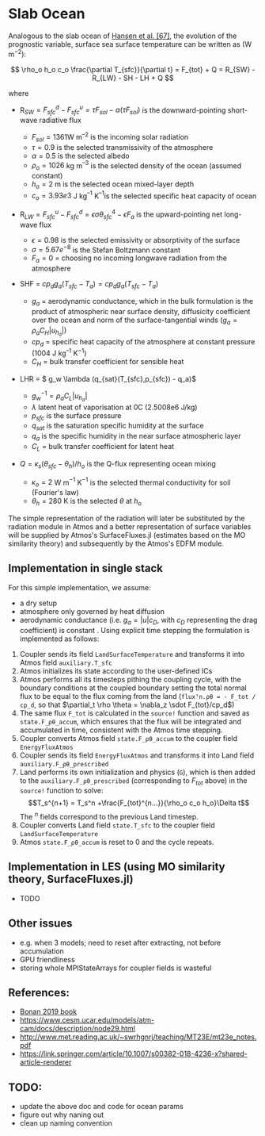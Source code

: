 # Slab Ocean

Analogous to the slab ocean of [Hansen et al. [67]](https://www.cesm.ucar.edu/models/atm-cam/docs/description/node48.html#hansen84), the evolution of the prognostic variable, surface sea surface temperature can be written as (W m$^{-2}$):

$$
\rho_o h_o c_o \frac{\partial T_{sfc}}{\partial t} = F_{tot} + Q = R_{SW} - R_{LW} - SH - LH + Q
$$
  
where

- R$_{SW} = F_{sfc}^d - F_{sfc}^u = \tau F_{sol} - \alpha(\tau F_{sol} )$ is the downward-pointing short-wave radiative flux
    - $F_{sol} = 1361$W m$^{–2}$ is the incoming solar radiation
    - $\tau = 0.9$ is the selected transmissivity of the atmosphere
    - $\alpha = 0.5$ is the selected albedo
    - $\rho_o =1026$ kg m$^{–3}$ is the selected density of the ocean (assumed constant)
    - $h_o= 2$ m is the selected ocean mixed-layer depth
    - $c_o = 3.93e3$ J kg$^{–1}$ K$^{–1}$is the selected specific heat capacity of ocean

- R$_{LW} = F_{sfc}^u - F_{sfc}^d = \epsilon \sigma \theta_{sfc}^4 - \epsilon F_{a}$ is the upward-pointing net long-wave flux
    - $\epsilon = 0.98$ is the selected emissivity or absorptivity of the surface
    - $\sigma = 5.67e^{-8}$ is the Stefan Boltzmann constant
    - $F_{a} =0$ = choosing no incoming longwave radiation from the atmosphere

- SHF = $cp_d g_a (T_{sfc} - T_a) = cp_d g_a (T_{sfc} - T_a)$
    - $g_a$ = aerodynamic conductance, which in the bulk formulation is the product of atmospheric near surface density, diffusicity coefficient over the ocean and norm of the surface-tangential winds ($g_a = \rho_a C_{H} |u_h_a|$)
    - $cp_d$ = specific heat capacity of the atmosphere at constant pressure (1004 J kg$^{–1}$ K$^{-1}$)
    - $C_{H}$ = bulk transfer coefficient for sensible heat

- LHR = $ g_w \lambda (q_{sat}(T_{sfc},p_{sfc}) - q_a)$
    - $g_w^{-1}= \rho_a C_{L} |u_h_a|$
    - $\lambda$ latent heat of vaporisation at 0C (2.5008e6 J/kg)
    - $p_{sfc}$ is the surface pressure
    - $q_{sat}$ is the saturation specific humidity at the surface
    - $q_a$ is the specific humidity in the near surface atmospheric layer
    - $C_{L}$ = bulk transfer coefficient for latent heat

- $Q = \kappa_s (\theta_{sfc}-\theta_h)/h_o$ is the Q-flux representing ocean mixing
    - $\kappa_o = 2$ W m$^{-1}$ K$^{-1}$ is the selected thermal conductivity for soil (Fourier's law)
    - $\theta_h = 280$ K is the selected $\theta$ at $h_o$

The simple representation of the radiation will later be substituted by the radiation module in Atmos and a better representation of surface variables will be supplied by Atmos's SurfaceFluxes.jl (estimates based on the MO similarity theory) and subsequently by the Atmos's EDFM module.

## Implementation in single stack

For this simple implementation, we assume:
-  a dry setup 
- atmosphere only governed by heat diffusion
- aerodynamic conductance (i.e. $g_a = |u| c_D$, with $c_D$ representing the drag coefficient) is constant . Using explicit time stepping the formulation is implemented as follows:

1) Coupler sends its field `LandSurfaceTemperature` and transforms it into Atmos field `auxiliary.T_sfc`
2) Atmos initializes its state according to the user-defined ICs
3) Atmos performs all its timesteps pithing the coupling cycle, with the boundary conditions at the coupled boundary setting the total normal flux to be equal to the flux coming from the land (`fluxᵀn.ρθ = - F_tot / cp_d`, so that $\partial_t \rho \theta = \nabla_z \sdot F_{tot}/cp_d$)
4) The same flux `F_tot` is calculated in the `source!` function and saved as `state.F_ρθ_accum`, which ensures that the flux will be integrated and accumulated in time, consistent with the Atmos time stepping. 
5) Coupler converts Atmos field `state.F_ρθ_accum` to the coupler field `EnergyFluxAtmos` 
6) Coupler sends its field `EnergyFluxAtmos` and transforms it into Land field `auxiliary.F_ρθ_prescribed`
5) Land performs its own initialization and physics (`G`), which is then added to the  `auxiliary.F_ρθ_prescribed` (corresponding to $F_{tot}$ above) in the `source!` function to solve:
$$T_s^{n+1} = T_s^n +\frac{F_{tot}^{n...}}{\rho_o c_o h_o}\Delta t$$
The $^{n}$ fields correspond to the previous Land timestep.
6) Coupler converts Land field `state.T_sfc` to the coupler field `LandSurfaceTemperature` 
7) Atmos `state.F_ρθ_accum` is reset to 0 and the cycle repeats.

## Implementation in LES (using MO similarity theory, SurfaceFluxes.jl)
- TODO

## Other issues
- e.g. when 3 models; need to reset after extracting, not before accumulation
- GPU friendliness
- storing whole MPIStateArrays for coupler fields is wasteful

## References:
- [Bonan 2019 book](https://www.cambridge.org/us/academic/subjects/earth-and-environmental-science/climatology-and-climate-change/climate-change-and-terrestrial-ecosystem-modeling?format=HB&isbn=9781107043787)
- https://www.cesm.ucar.edu/models/atm-cam/docs/description/node29.html
- http://www.met.reading.ac.uk/~swrhgnrj/teaching/MT23E/mt23e_notes.pdf
- https://link.springer.com/article/10.1007/s00382-018-4236-x?shared-article-renderer 

## TODO:
- update the above doc and code for ocean params
- figure out why naning out
- clean up naming convention